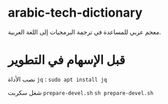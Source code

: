 # arabic-tech-dictionary
معجم عربي للمساعدة في ترجمة البرمجيات إلى اللغة العربية.

# قبل الإسهام في التطوير 
نصب الأداة `jq` :
`sudo apt install jq`

شغل سكربت `prepare-devel.sh`
`sh prepare-devel.sh`


